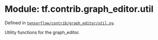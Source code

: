 <div itemscope itemtype="http://developers.google.com/ReferenceObject">
<meta itemprop="name" content="tf.contrib.graph_editor.util" />
<meta itemprop="path" content="Stable" />
</div>

# Module: tf.contrib.graph_editor.util



Defined in [`tensorflow/contrib/graph_editor/util.py`](https://www.tensorflow.org/code/tensorflow/contrib/graph_editor/util.py).

Utility functions for the graph_editor.

